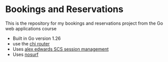 # Bookings and Reservations

This is the repository for my bookings and reservations project from the Go web applications course

- Built in Go version 1.26
- use the [chi router](github.com/go-chi/chi)
- Uses [alex edwards SCS session management](github.com/alexedwards/scs/v2)
- Uses [nosurf](github.com/justinas/nosurf)
